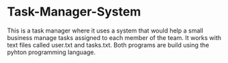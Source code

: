 # Task-Manager-System
This is a task manager where it uses a system that would help a small business manage tasks assigned to each member of the team.
It works with text files called user.txt and tasks.txt.
Both programs are build using the pyhton programming language.
